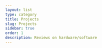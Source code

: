 ```yaml
---
layout: list
type: category
title: Projects
slug: Projects
sidebar: true
order: 1
description: Reviews on hardware/software
---
```

